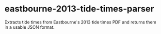 eastbourne-2013-tide-times-parser
=================================

Extracts tide times from Eastbourne's 2013 tide times PDF and returns them in a usable JSON format.